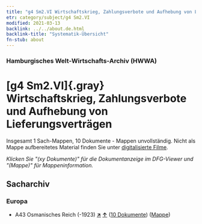 ```yaml
---
title: "g4 Sm2.VI Wirtschaftskrieg, Zahlungsverbote und Aufhebung von Lieferungsverträgen"
etr: category/subject/g4 Sm2.VI
modified: 2021-03-13
backlink: ../../about.de.html
backlink-title: "Systematik-Übersicht"
fn-stub: about
---
```


### Hamburgisches Welt-Wirtschafts-Archiv (HWWA)
# [g4 Sm2.VI]{.gray}&#8201; Wirtschaftskrieg, Zahlungsverbote und Aufhebung von Lieferungsverträgen&#160; 




Insgesamt 1 Sach-Mappen, 10 Dokumente - Mappen unvollständig.
Nicht als Mappe aufbereitetes Material finden Sie unter [digitalisierte Filme](/film/h1_sh).

_Klicken Sie "(xy Dokumente)" für die Dokumentanzeige im DFG-Viewer und "(Mappe)" für Mappeninformation._

## Sacharchiv




### Europa

- A43 Osmanisches Reich (-1923) [**&nearr;**](../../../geo/i/141034/about.de.html "Osmanisches Reich (-1923) (alle Mappen)") [**&uarr;**](../../../geo/about.de.html#A43 "Ländersystematik") (<a href="https://pm20.zbw.eu/dfgview/sh/141034,163408" title="über: Osmanisches Reich (-1923) : Wirtschaftskrieg, Zahlungsverbote und Aufhebung von Lieferungsverträgen" target="_blank">10 Dokumente</a>) ([Mappe](../../../../folder/sh/1410xx/141034/1634xx/163408/about.de.html))


